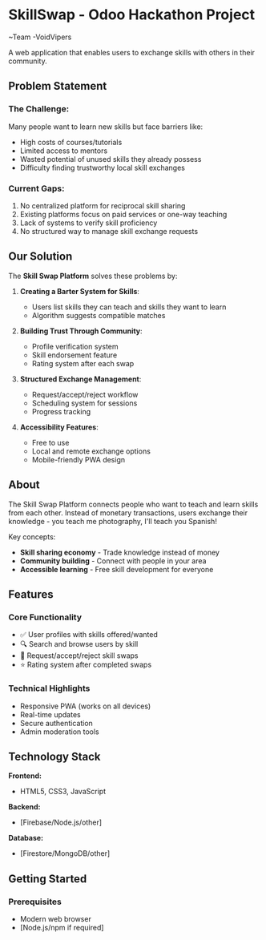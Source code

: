 # SkillSwap - Odoo Hackathon Project 
   ~Team -VoidVipers

A web application that enables users to exchange skills with others in their community.

## Problem Statement

### The Challenge:
Many people want to learn new skills but face barriers like:
- High costs of courses/tutorials
- Limited access to mentors
- Wasted potential of unused skills they already possess
- Difficulty finding trustworthy local skill exchanges

### Current Gaps:
1. No centralized platform for reciprocal skill sharing
2. Existing platforms focus on paid services or one-way teaching
3. Lack of systems to verify skill proficiency
4. No structured way to manage skill exchange requests

##  Our Solution

The **Skill Swap Platform** solves these problems by:

1. **Creating a Barter System for Skills**:
   - Users list skills they can teach and skills they want to learn
   - Algorithm suggests compatible matches

2. **Building Trust Through Community**:
   - Profile verification system
   - Skill endorsement feature
   - Rating system after each swap

3. **Structured Exchange Management**:
   - Request/accept/reject workflow
   - Scheduling system for sessions
   - Progress tracking

4. **Accessibility Features**:
   - Free to use
   - Local and remote exchange options
   - Mobile-friendly PWA design

## About

The Skill Swap Platform connects people who want to teach and learn skills from each other. Instead of monetary transactions, users exchange their knowledge - you teach me photography, I'll teach you Spanish!

Key concepts:
- **Skill sharing economy** - Trade knowledge instead of money
- **Community building** - Connect with people in your area
- **Accessible learning** - Free skill development for everyone



## Features

### Core Functionality
- ✅ User profiles with skills offered/wanted
- 🔍 Search and browse users by skill
- 🔄 Request/accept/reject skill swaps
- ⭐ Rating system after completed swaps

### Technical Highlights
- Responsive PWA (works on all devices)
- Real-time updates
- Secure authentication
- Admin moderation tools

##  Technology Stack

**Frontend:**
- HTML5, CSS3, JavaScript


**Backend:**
- [Firebase/Node.js/other]

**Database:**
- [Firestore/MongoDB/other]

##  Getting Started

### Prerequisites
- Modern web browser
- [Node.js/npm if required]

